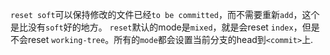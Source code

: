 `reset soft`可以保持修改的文件已经`to be committed`，而不需要重新`add`，这个是比没有`soft`好的地方。
`reset`默认的mode是`mixed`，就是会reset `index`，但是不会reset `working-tree`。所有的`mode`都会设置当前分支的head到`<commit>`上.
